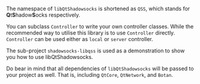 The namespace of `libQtShadowsocks` is shortened as `QSS`, which stands for **Q**t**S**hadow**S**ocks respectively.

You can subclass `Controller` to write your own controller classes. While the recommended way to utilise this library is to use `Controller` directly. `Controller` can be used either as `local` or `server` controller.

The sub-project `shadowsocks-libqss` is used as a demonstration to show you how to use libQtShadowsocks.

Do bear in mind that all dependencies of `libQtShadowsocks` will be passed to your project as well. That is, including `QtCore`, `QtNetwork`, and `Botan`.